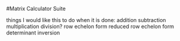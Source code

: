 #Matrix Calculator Suite

things I would like this to do when it is done: 
addition
subtraction
multiplication
division?
row echelon form
reduced row echelon form
determinant 
inversion

